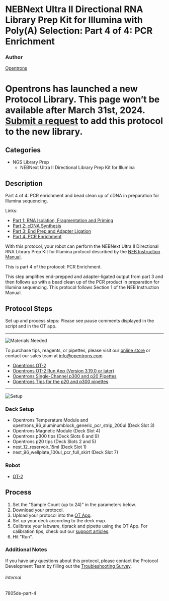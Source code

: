 # NEBNext Ultra II Directional RNA Library Prep Kit for Illumina with Poly(A) Selection: Part 4 of 4: PCR Enrichment

### Author
[Opentrons](https://opentrons.com/)


# Opentrons has launched a new Protocol Library. This page won’t be available after March 31st, 2024. [Submit a request](https://docs.google.com/forms/d/e/1FAIpQLSdYYp9QCKow4nn0KlCVsMS3HX0eJ0N9O7-erajKvcpT0lWbSg/viewform) to add this protocol to the new library.

## Categories
* NGS Library Prep
     * NEBNext Ultra II Directional Library Prep Kit for Illumina

## Description
Part 4 of 4: PCR enrichment and bead clean up of cDNA in preparation for Illumina sequencing.

Links:
* [Part 1: RNA Isolation, Fragmentation and Priming](http://protocols.opentrons.com/protocol/7805de)
* [Part 2: cDNA Synthesis](http://protocols.opentrons.com/protocol/7805de-part-2)
* [Part 3: End Prep and Adapter Ligation](http://protocols.opentrons.com/protocol/7805de-part-3)
* [Part 4: PCR Enrichment](http://protocols.opentrons.com/protocol/7805de-part-4)

With this protocol, your robot can perform the NEBNext Ultra II Directional RNA Library Prep Kit for Illumina protocol described by the [NEB Instruction Manual](https://s3.amazonaws.com/pf-upload-01/u-4256/0/2021-05-20/dv23jqz/NEBNext%20Ultra%20II%20Directional%20RNA%20library%20Prep%20kit%20manualE7760_E7765.pdf).

This is part 4 of the protocol: PCR Enrichment.

This step amplifies end-prepped and adapter-ligated output from part 3 and then follows up with a bead clean up of the PCR product in preparation for Illumina sequencing. This protocol follows Section 1 of the NEB Instruction Manual.


## Protocol Steps

Set up and process steps: Please see pause comments displayed in the script and in the OT app.

---
![Materials Needed](https://s3.amazonaws.com/opentrons-protocol-library-website/custom-README-images/001-General+Headings/materials.png)

To purchase tips, reagents, or pipettes, please visit our [online store](https://shop.opentrons.com/) or contact our sales team at [info@opentrons.com](mailto:info@opentrons.com)

* [Opentrons OT-2](https://shop.opentrons.com/collections/ot-2-robot/products/ot-2)
* [Opentrons OT-2 Run App (Version 3.19.0 or later)](https://opentrons.com/ot-app/)
* [Opentrons Single-Channel p300 and p20 Pipettes](https://shop.opentrons.com/collections/ot-2-pipettes/products/single-channel-electronic-pipette)
* [Opentrons Tips for the p20 and p300 pipettes](https://shop.opentrons.com/collections/opentrons-tips)

---
![Setup](https://s3.amazonaws.com/opentrons-protocol-library-website/custom-README-images/001-General+Headings/Setup.png)

### Deck Setup
* Opentrons Temperature Module and opentrons_96_aluminumblock_generic_pcr_strip_200ul (Deck Slot 3)
* Opentrons Magnetic Module (Deck Slot 4)
* Opentrons p300 tips (Deck Slots 6 and 9)
* Opentrons p20 tips (Deck Slots 2 and 5)
* nest_12_reservoir_15ml (Deck Slot 1)
* nest_96_wellplate_100ul_pcr_full_skirt (Deck Slot 7)

### Robot
* [OT-2](https://opentrons.com/ot-2)

## Process
1. Set the "Sample Count (up to 24)" in the parameters below.
2. Download your protocol.
3. Upload your protocol into the [OT App](https://opentrons.com/ot-app).
4. Set up your deck according to the deck map.
5. Calibrate your labware, tiprack and pipette using the OT App. For calibration tips, check out our [support articles](https://support.opentrons.com/en/collections/1559720-guide-for-getting-started-with-the-ot-2).
6. Hit "Run".

### Additional Notes
If you have any questions about this protocol, please contact the Protocol Development Team by filling out the [Troubleshooting Survey](https://protocol-troubleshooting.paperform.co/).

###### Internal
7805de-part-4
